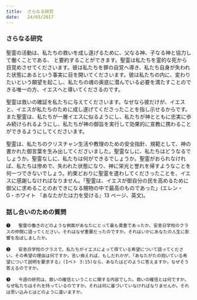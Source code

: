 ```yaml
---
title:  さらなる研究
date:   24/03/2017
---
```


### さらなる研究

 聖霊の活動は、私たちの救いを成し遂げるために、父なる神、子なる神と協力して働くことである、 と要約することができます。聖霊は私たちを霊的な死から目覚めさせてくださいます。彼は私たちを罪の自覚へ導き、私たち自身が失われた状態にあるという事実に目を開いてくださいます。彼は私たちの内に、変わりたいという願望を起こし、私たちの魂の奥底に潜んでいる必要を満たすことのできる唯一の方、イエスへと導いてくださるのです。

 聖霊は救いの確証を私たちに与えてくださいます。なぜなら彼だけが、イエスと、イエスが私たちのために成し遂げてくださったことを指し示せるからです。また聖霊は、私たちが一層イエスに似るようにし、私たちが神とともに忠実に歩み続けられるようにし、私たちが神の御旨を実行して効果的に宣教に携わることができるようにしてくださいます。

 聖霊は、私たちのクリスチャン生活や教理のための安全指針、規範として、神の書かれた御言葉を生み出してくださいました。聖霊なしに、私たちはどうなるでしょうか。聖霊なしに、私たちは何ができるでしょうか。聖霊がおられなければ、私たちは惨めで、失われた状態になり、神に栄光と誉れを帰すようなことを何一つできないでしょう。約束どおりに聖霊を遣わしてくださったことを、イエスに感謝しなければなりません。「聖霊は、イエスが御自分の民を高めるために御父に求めることのおできになる賜物の中で最高のものであった」(エレン・G・ホワイト 『あなたがたは力を受ける』13 ページ、英文)。

### 話し合いのための質問

`❶	 聖霊の働きのどのような側面があなたにとって最も貴重であったか、安息日学校のクラスの仲間に語ってください。それはなぜ重要だったのですか。それはいかにあなたの人生に影響を及ぼしましたか。`

`❷	 安息日学校のクラスで、私たちがイエスによって得ている希望について語ってください。その希望の理由は何ですか。言い換えれば、もしだれかが、「あなたがたの抱いている希望について説明を要求する」(Iペト 3:15)なら、あなたはどのように答えますか。なぜそう答えるのですか。`

`❸	 今週の研究は、救いの確信ということに関する内容でした。救いの確信とは何ですか。なぜ私たちはそれを持っているのですか。それは何に基づいていなければなりませんか。それは思い込みとはどのように違いますか。`
